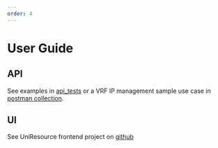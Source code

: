 ```yaml
---
order: 4
---
```


# User Guide

## API

See examples in
[api\_tests](https://github.com/FRINXio/resource-manager/tree/master/api-tests)
or a VRF IP management sample use case in [postman
collection](https://www.getpostman.com/collections/514d68c6e43f1628d715).

## UI

See UniResource frontend project on
[github](https://github.com/FRINXio/frinx-frontend/tree/main/packages/frinx-uniresource-ui)

